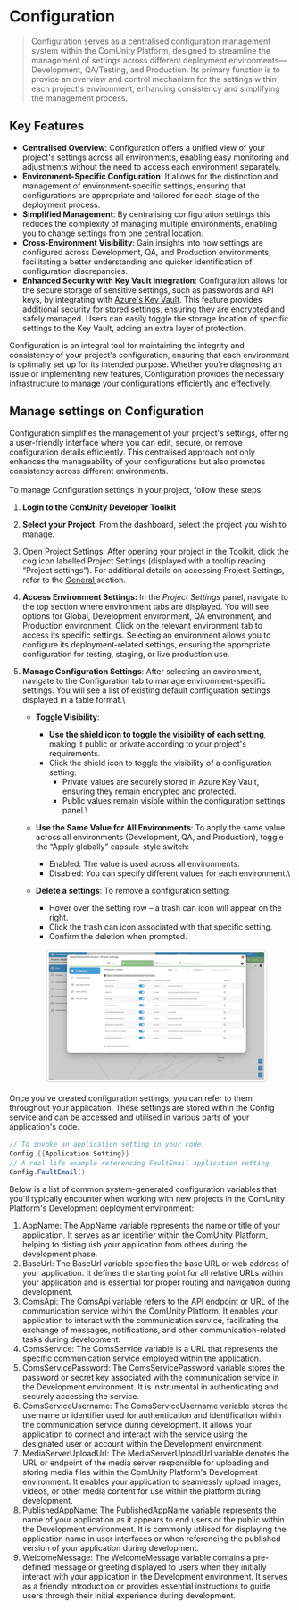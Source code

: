 # Configuration

> Configuration serves as a centralised configuration management system within the ComUnity Platform, designed to streamline the management of settings across different deployment environments—Development, QA/Testing, and Production. Its primary function is to provide an overview and control mechanism for the settings within each project's environment, enhancing consistency and simplifying the management process.

## **Key Features**

* **Centralised Overview**: Configuration offers a unified view of your project's settings across all environments, enabling easy monitoring and adjustments without the need to access each environment separately.
* **Environment-Specific Configuration**: It allows for the distinction and management of environment-specific settings, ensuring that configurations are appropriate and tailored for each stage of the deployment process.
* **Simplified Management**: By centralising configuration settings this reduces the complexity of managing multiple environments, enabling you to change settings from one central location.
* **Cross-Environment Visibility**: Gain insights into how settings are configured across Development, QA, and Production environments, facilitating a better understanding and quicker identification of configuration discrepancies.
* **Enhanced Security with Key Vault Integration**: Configuration allows for the secure storage of sensitive settings, such as passwords and API keys, by integrating with [Azure's Key Vault](https://azure.microsoft.com/en-us/products/key-vault). This feature provides additional security for stored settings, ensuring they are encrypted and safely managed. Users can easily toggle the storage location of specific settings to the Key Vault, adding an extra layer of protection.

Configuration is an integral tool for maintaining the integrity and consistency of your project's configuration, ensuring that each environment is optimally set up for its intended purpose. Whether you're diagnosing an issue or implementing new features, Configuration provides the necessary infrastructure to manage your configurations efficiently and effectively.

## Manage settings on Configuration

Configuration simplifies the management of your project's settings, offering a user-friendly interface where you can edit, secure, or remove configuration details efficiently. This centralised approach not only enhances the manageability of your configurations but also promotes consistency across different environments.\
\
To manage Configuration settings in your project, follow these steps:

1. **Login to the ComUnity Developer Toolkit**
2. **Select your Project**: From the dashboard, select the project you wish to manage.
3. Open Project Settings: After opening your project in the Toolkit, click the cog icon labelled Project Settings (displayed with a tooltip reading “Project settings”). For additional details on accessing Project Settings, refer to the [General ](../general.md)section.
4. **Access Environment Settings:** In the _Project Settings_ panel, navigate to the top section where environment tabs are displayed. You will see options for Global, Development environment, QA environment, and Production environment. Click on the relevant environment tab to access its specific settings. Selecting an environment allows you to configure its deployment-related settings, ensuring the appropriate configuration for testing, staging, or live production use.
5.  **Manage Configuration Settings**: After selecting an environment, navigate to the Configuration tab to manage environment-specific settings. You will see a list of existing default configuration settings displayed in a table format.\


    * **Toggle Visibility**:
      * **Use the shield icon to toggle the visibility of each setting**, making it public or private according to your project's requirements.
      * Click the shield icon to toggle the visibility of a configuration setting:
        * Private values are securely stored in Azure Key Vault, ensuring they remain encrypted and protected.
        * &#x20;Public values remain visible within the configuration settings panel.\

    * **Use the Same Value for All Environments**: To apply the same value across all environments (Development, QA, and Production), toggle the “Apply globally” capsule-style switch:
      * Enabled: The value is used across all environments.
      * &#x20;Disabled: You can specify different values for each environment.\

    * **Delete a settings**: To remove a configuration setting:
      * Hover over the setting row – a trash can icon will appear on the right.
      * Click the trash can icon associated with that specific setting.
      * Confirm the deletion when prompted.

    <figure><img src="../../../.gitbook/assets/image (442).png" alt=""><figcaption></figcaption></figure>

Once you've created configuration settings, you can refer to them throughout your application. These settings are stored within the Config service and can be accessed and utilised in various parts of your application's code.

```csharp
// To invoke an application setting in your code:
Config.{{Application Setting}}
// A real life example referencing FaultEmail application setting
Config.FaultEmail()
```

Below is a list of common system-generated configuration variables that you'll typically encounter when working with new projects in the ComUnity Platform's Development deployment environment:

1. AppName: The AppName variable represents the name or title of your application. It serves as an identifier within the ComUnity Platform, helping to distinguish your application from others during the development phase.
2. BaseUrl: The BaseUrl variable specifies the base URL or web address of your application. It defines the starting point for all relative URLs within your application and is essential for proper routing and navigation during development.
3. ComsApi: The ComsApi variable refers to the API endpoint or URL of the communication service within the ComUnity Platform. It enables your application to interact with the communication service, facilitating the exchange of messages, notifications, and other communication-related tasks during development.
4. ComsService: The ComsService variable is a URL that represents the specific communication service employed within the application.
5. ComsServicePassword: The ComsServicePassword variable stores the password or secret key associated with the communication service in the Development environment. It is instrumental in authenticating and securely accessing the service.
6. ComsServiceUsername: The ComsServiceUsername variable stores the username or identifier used for authentication and identification within the communication service during development. It allows your application to connect and interact with the service using the designated user or account within the Development environment.
7. MediaServerUploadUrl: The MediaServerUploadUrl variable denotes the URL or endpoint of the media server responsible for uploading and storing media files within the ComUnity Platform's Development environment. It enables your application to seamlessly upload images, videos, or other media content for use within the platform during development.
8. PublishedAppName: The PublishedAppName variable represents the name of your application as it appears to end users or the public within the Development environment. It is commonly utilised for displaying the application name in user interfaces or when referencing the published version of your application during development.
9. WelcomeMessage: The WelcomeMessage variable contains a pre-defined message or greeting displayed to users when they initially interact with your application in the Development environment. It serves as a friendly introduction or provides essential instructions to guide users through their initial experience during development.
